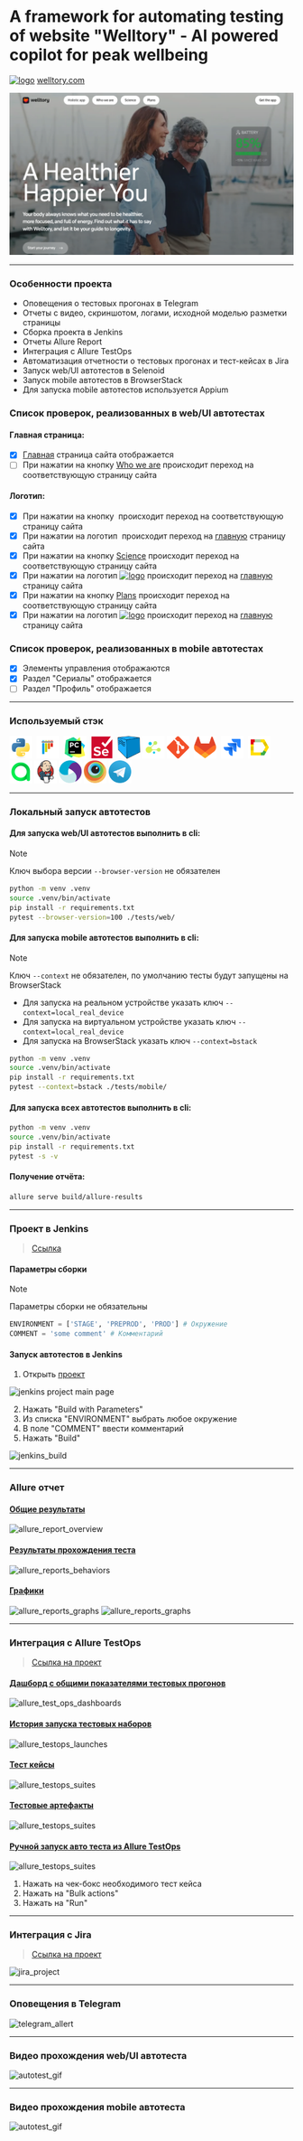 # A framework for automating testing of website "Welltory" - AI powered copilot for peak wellbeing
<a href="https://welltory.com" class="logo header-logo"> <img class="logo__img" src="https://welltory.com/wp-content/themes/Divi-child/img/hrt3.png" alt="logo"></a> <a target="_blank" href="https://www.welltory.com/">welltory.com</a>

![main page screenshot](/pictures/start.png)

----

### Особенности проекта

* Оповещения о тестовых прогонах в Telegram
* Отчеты с видео, скриншотом, логами, исходной моделью разметки страницы
* Сборка проекта в Jenkins
* Отчеты Allure Report
* Интеграция с Allure TestOps
* Автоматизация отчетности о тестовых прогонах и тест-кейсах в Jira
* Запуск web/UI автотестов в Selenoid
* Запуск mobile автотестов в BrowserStack
* Для запуска mobile автотестов используется Appium

### Список проверок, реализованных в web/UI автотестах

#### Главная страница:

- [x] <a target="_blank" href="https://welltory.com">Главная</a> страница сайта отображается
- [ ] При нажатии на кнопку <a target="_blank" href="https://welltory.com/who-we-are">Who we are</a> происходит переход на соответствующую страницу сайта

#### Логотип:

- [x] При нажатии на кнопку <img src="https://assets-global.website-files.com/660e8783c2152f6174eadc26/661304852a6aba8cccf8b761_menu%20logo.svg" alt="" width="Auto" class="image-62"> происходит переход на соответствующую страницу сайта
- [x] При нажатии на логотип <img src="https://assets-global.website-files.com/660e8783c2152f6174eadc26/661304852a6aba8cccf8b761_menu%20logo.svg" alt="" width="Auto" class="image-62">  происходит переход на <a target="_blank" href="https://welltory.com">главную</a> страницу сайта
- [x] При нажатии на кнопку <a target="_blank" href="https://welltory.com/science">Science</a> происходит переход на соответствующую страницу сайта
- [x] При нажатии на логотип <a href="https://welltory.com" class="logo header-logo"> <img class="logo__img" src="https://welltory.com/wp-content/themes/Divi-child/img/hrt3.png" alt="logo"></a>  происходит переход на <a target="_blank" href="https://welltory.com">главную</a> страницу сайта
- [x] При нажатии на кнопку <a target="_blank" href="https://welltory.com/plans">Plans</a> происходит переход на соответствующую страницу сайта
- [x] При нажатии на логотип <a href="https://welltory.com" class="logo header-logo"> <img class="logo__img" src="https://welltory.com/wp-content/themes/Divi-child/img/hrt3.png" alt="logo"></a>  происходит переход на <a target="_blank" href="https://welltory.com">главную</a> страницу сайта

### Список проверок, реализованных в mobile автотестах

- [x] Элементы управления отображаются
- [x] Раздел "Сериалы" отображается
- [ ] Раздел "Профиль" отображается

----

### Используемый стэк

<div>
  <img src="https://github.com/devicons/devicon/blob/master/icons/python/python-original.svg" title="Python" alt="Python" width="40" height="40"/>&nbsp;
  <img src="https://github.com/devicons/devicon/blob/master/icons/pytest/pytest-original.svg" title="PyTest" alt="PyTest" width="40" height="40"/>&nbsp;
  <img src="https://github.com/devicons/devicon/blob/master/icons/pycharm/pycharm-original.svg" title="PyCharm" alt="PyCharm" width="40" height="40"/>&nbsp;
  <img src="https://github.com/devicons/devicon/blob/master/icons/selenium/selenium-original.svg" title="Selenium" alt="Selenium" width="40" height="40"/>&nbsp;
  <img title="Selenoid" src="pictures/icons/selenoid.png" height="40" width="40"/>
  <img title="Selene" src="pictures/icons/selene.png" height="40" width="40"/>
  <img src="https://github.com/devicons/devicon/blob/master/icons/git/git-original.svg" title="Git" alt="Git" width="40" height="40"/>&nbsp;
  <img src="https://github.com/devicons/devicon/blob/master/icons/gitlab/gitlab-original.svg" title="GitLab" alt="GitLab" width="40" height="40"/>&nbsp;
  <img src="https://github.com/devicons/devicon/blob/master/icons/jira/jira-original.svg" title="Jira" alt="Jira" width="40" height="40"/>&nbsp;
  <img title="Allure Report" src="pictures/icons/Allure_Report.png" height="40" width="40"/>
  <img title="Allure TestOps" src="pictures/icons/AllureTestOps.png" height="40" width="40"/>
  <img title="Jenkins" src="pictures/icons/jenkins-original.svg" height="40" width="40"/>
  <img title="Appium" src="pictures/icons/appium.svg" height="40" width="40"/>
  <img title="BrowserStack" src="/pictures/icons/browserstack.svg" height="40" width="40"/>
  <img title="Telegram" src="pictures/icons/tg.png" height="40" width="40"/>
</div>

----

### Локальный запуск автотестов

#### Для запуска web/UI автотестов выполнить в cli:
> [!NOTE]
> Ключ выбора версии `--browser-version` не обязателен
```bash
python -m venv .venv
source .venv/bin/activate
pip install -r requirements.txt
pytest --browser-version=100 ./tests/web/
```

#### Для запуска mobile автотестов выполнить в cli:
> [!NOTE]
> Ключ `--context` не обязателен, по умолчанию тесты будут запущены на BrowserStack
* Для запуска на реальном устройстве указать ключ `--context=local_real_device`
* Для запуска на виртуальном устройстве указать ключ `--context=local_real_device`
* Для запуска на BrowserStack указать ключ `--context=bstack`

```bash
python -m venv .venv
source .venv/bin/activate
pip install -r requirements.txt
pytest --context=bstack ./tests/mobile/
```

#### Для запуска всех автотестов выполнить в cli:

```bash
python -m venv .venv
source .venv/bin/activate
pip install -r requirements.txt
pytest -s -v
```

#### Получение отчёта:
```bash
allure serve build/allure-results
```

----

### Проект в Jenkins
> <a target="_blank" href="https://jenkins.autotests.cloud/job/Ivi-mobile-and-UI-Auto-Tests/">Ссылка</a>

#### Параметры сборки
> [!NOTE]
> Параметры сборки не обязательны
```python
ENVIRONMENT = ['STAGE', 'PREPROD', 'PROD'] # Окружение
COMMENT = 'some comment' # Комментарий
```
#### Запуск автотестов в Jenkins
1. Открыть <a target="_blank" href="https://jenkins.autotests.cloud/job/Ivi-mobile-and-UI-Auto-Tests/">проект</a>

![jenkins project main page](ivi_ui_and_mobile_test_framework/pictures/jenkins_project_main_page.png)

2. Нажать "Build with Parameters"
3. Из списка "ENVIRONMENT" выбрать любое окружение
4. В поле "COMMENT" ввести комментарий
5. Нажать "Build"

![jenkins_build](ivi_ui_and_mobile_test_framework/pictures/jenkins_build.png)

----

### Allure отчет
#### <a target="_blank" href="https://jenkins.autotests.cloud/job/Ivi-mobile-and-UI-Auto-Tests/15/allure/">Общие результаты</a>
![allure_report_overview](ivi_ui_and_mobile_test_framework/pictures/allure_report_overview.png)

#### <a target="_blank" href="https://jenkins.autotests.cloud/job/Ivi-mobile-and-UI-Auto-Tests/15/allure/#suites">Результаты прохождения теста</a>

![allure_reports_behaviors](ivi_ui_and_mobile_test_framework/pictures/allure_reports_suites.png)

#### <a target="_blank" href="https://jenkins.autotests.cloud/job/Ivi-mobile-and-UI-Auto-Tests/15/allure/#graph">Графики</a>


![allure_reports_graphs](ivi_ui_and_mobile_test_framework/pictures/alluere_reports_graphs_1.png)
![allure_reports_graphs](ivi_ui_and_mobile_test_framework/pictures/alluere_reports_graphs_2.png)

----

### Интеграция с Allure TestOps
> <a target="_blank" href="https://allure.autotests.cloud/project/3910/dashboards">Ссылка на проект</a>

#### <a target="_blank" href="https://allure.autotests.cloud/project/3910/dashboards">Дашборд с общими показателями тестовых прогонов</a>

![allure_test_ops_dashboards](ivi_ui_and_mobile_test_framework/pictures/allure_testops_dashboards.png)

#### <a target="_blank" href="https://allure.autotests.cloud/project/3910/launches">История запуска тестовых наборов</a>

![allure_testops_launches](ivi_ui_and_mobile_test_framework/pictures/allure_testops_launches.png)

#### <a target="_blank" href="https://allure.autotests.cloud/project/3910/test-cases/28510?treeId=0">Тест кейсы</a>

![allure_testops_suites](ivi_ui_and_mobile_test_framework/pictures/allure_testops_suites.png)

#### <a target="_blank" href="https://allure.autotests.cloud/launch/33573/tree/551292/attachments?treeId=0">Тестовые артефакты</a>

![allure_testops_suites](ivi_ui_and_mobile_test_framework/pictures/allure_testops_test_attachments.png)

#### <a target="_blank" href="https://allure.autotests.cloud/project/3910/test-cases/28510?treeId=0">Ручной запуск авто теста из Allure TestOps</a>

![allure_testops_suites](ivi_ui_and_mobile_test_framework/pictures/allure_testops_manual_test_run.png)

1. Нажать на чек-бокс необходимого тест кейса
2. Нажать на "Bulk actions"
3. Нажать на "Run"

----

### Интеграция с Jira
> <a target="_blank" href="https://ed-qa-engineer.atlassian.net/jira/software/projects/KAN/boards/1">Ссылка на проект</a>

![jira_project](ivi_ui_and_mobile_test_framework/pictures/jira_project.png)

----

### Оповещения в Telegram
![telegram_allert](ivi_ui_and_mobile_test_framework/pictures/telegram_allert.png)

----

### Видео прохождения web/UI автотеста
![autotest_gif](ivi_ui_and_mobile_test_framework/pictures/autotest.gif)

----

### Видео прохождения mobile автотеста
![autotest_gif](ivi_ui_and_mobile_test_framework/pictures/test_mobile_video.gif)
